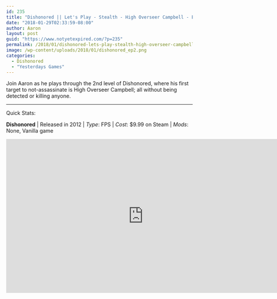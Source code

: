 ```yaml
---
id: 235
title: "Dishonored || Let's Play - Stealth - High Overseer Campbell - EP02"
date: "2018-01-29T02:33:59-08:00"
author: Aaron
layout: post
guid: "https://www.notyetexpired.com/?p=235"
permalink: /2018/01/dishonored-lets-play-stealth-high-overseer-campbell-ep02/
image: /wp-content/uploads/2018/01/dishonored_ep2.png
categories:
  - Dishonored
  - "Yesterdays Games"
---
```


Join Aaron as he plays through the 2nd level of Dishonored, where his first target to not-assassinate is High Overseer Campbell; all without being detected or killing anyone.

---

Quick Stats:

**Dishonored** | Released in 2012 | _Type_: FPS | _Cost_: $9.99 on Steam | _Mods_: None, Vanilla game

<iframe allowfullscreen="allowfullscreen" frameborder="0" height="416" loading="lazy" src="https://www.youtube.com/embed/sOmNqvTRJXc?rel=0" width="740"></iframe>
